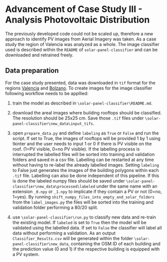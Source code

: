 # Advancement of Case Study III - Analysis Photovoltaic Distribution
The previously developed code could not be scaled up, therefore a new approach to identify PV images from Aerial Imagery was taken. As a case study the region of Valencia was analyzed as a whole. The image classifier used is described within the `README` of `solar-panel-classifier` and can be downloaded and retrained freely. 

## Data preparation
For the case study presented, data was downloaded in `tif` format for the regions [Valencia](https://descargas.icv.gva.es) and [Bolzano](https://mapview.civis.bz.it). To create images for the image classifier following workflow needs to be appllied:


1) train the model as described in `\solar-panel-classifier\README.md`. 
   
2) download the areal images where building rooftops should be classified. The resolution should be 25x25 cm. Save those `.tif` files under `\solar-panel-classifier\new_data\input_tifs`.
   
3) open `prepare_data.py` and define `labeling` as `True` or `False` and run the script. If set to True, the images of rooftops will be provided 1 by 1 using tkinter and the user needs to input 1 or 0 if there is PV visible on the roof. (1=PV visible, 0=no PV visible). If the labelling process is interrupted the labelled files will be sorted into training and validation folders and saved in a csv file. Labelling can be restarted at any time without having to re-label the already labelled images. Setting `labeling` to False just generates the images of the building polygons within each `.tif` file. Labelling can also be done independent of this pipeline. If this is done the labeled numpy files should be saved under `\solar-panel-classifier\new_data\processed\labeled` under the same name with an extension `_0.npy` or `_1.npy` to implicate if they contain a PV or not (0=no, 1=yes). By running `shift_numpy_files_into_empty_and_solar_folders` from the `label_images.py` the files will be sorted into the training and validation folder performing a 80/20 split.
   
4) use `\solar-panel-classifier\run.py` to classify new data and re-train the existing model. If `labeled` is set to `True` then the model will be validated using the labelled data. If set to `False` the classifier will label all data without performing a validation. As an output `Classifier_Results.csv` will be generated within the folder `\solar-panel-classifier\new_data`, containing the OSM ID of each building and the prediction value (0 and 1) if the respective building is equipped with a PV system.

